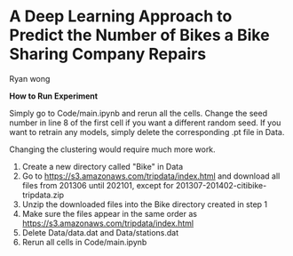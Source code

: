 # A Deep Learning Approach to Predict the Number of Bikes a Bike Sharing Company Repairs
Ryan wong

**How to Run Experiment**

Simply go to Code/main.ipynb and rerun all the cells. Change the seed number in line 8 of the first cell if you want a different random seed. If you want to retrain any models, simply delete the corresponding .pt file in Data.

Changing the clustering would require much more work.
1. Create a new directory called "Bike" in Data
2. Go to https://s3.amazonaws.com/tripdata/index.html and download all files from 201306 until 202101, except for 201307-201402-citibike-tripdata.zip
3. Unzip the downloaded files into the Bike directory created in step 1
4. Make sure the files appear in the same order as https://s3.amazonaws.com/tripdata/index.html
5. Delete Data/data.dat and Data/stations.dat
6. Rerun all cells in Code/main.ipynb
